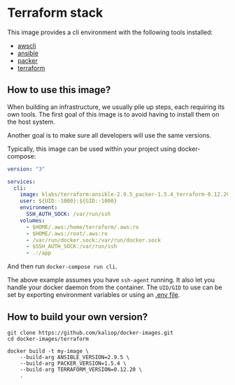 # Terraform stack

This image provides a cli environment with the following tools installed:

- [awscli](https://github.com/aws/aws-cli)
- [ansible](https://docs.ansible.com/ansible/latest/index.html)
- [packer](https://packer.io/)
- [terraform](https://www.terraform.io/)

## How to use this image?

When building an infrastructure, we usually pile up steps, each requiring its own tools.
The first goal of this image is to avoid having to install them on the host system.

Another goal is to make sure all developers will use the same versions.

Typically, this image can be used within your project using docker-compose:

```yaml
version: "3"

services:
  cli:
    image: klabs/terraform:ansible-2.9.5_packer-1.5.4_terraform-0.12.20
    user: ${UID:-1000}:${GID:-1000}
    environment:
      SSH_AUTH_SOCK: /var/run/ssh
    volumes:
      - $HOME/.aws:/home/terraform/.aws:ro
      - $HOME/.aws:/root/.aws:ro
      - /var/run/docker.sock:/var/run/docker.sock
      - $SSH_AUTH_SOCK:/var/run/ssh
      - .:/app
``` 

And then run `docker-compose run cli`.

The above example assumes you have `ssh-agent` running.
It also let you handle your docker daemon from the container.
The `UID/GID` to use can be set by exporting environment variables or using an [.env file](https://docs.docker.com/compose/env-file/).

## How to build your own version?

```shell
git clone https://github.com/kaliop/docker-images.git
cd docker-images/terraform

docker build -t my-image \
    --build-arg ANSIBLE_VERSION=2.9.5 \
    --build-arg PACKER_VERSION=1.5.4 \
    --build-arg TERRAFORM_VERSION=0.12.20 \
    .
```

